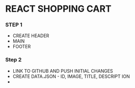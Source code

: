 # REACT SHOPPING CART

### STEP 1
* CREATE HEADER
* MAIN
* FOOTER

### Step 2
* LINK TO GITHUB AND PUSH INITIAL CHANGES
* CREATE DATA.JSON - ID, IMAGE, TITLE, DESCRIPT ION
* 




